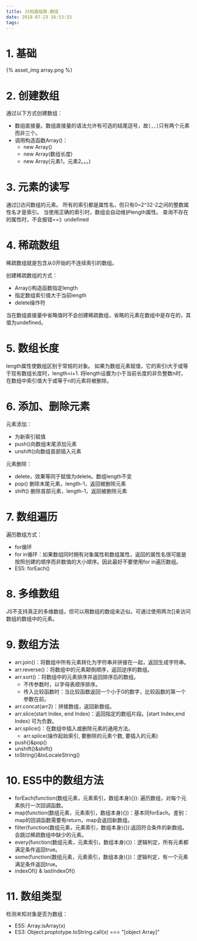 ```yaml
---
title: JS权威指南-数组
date: 2018-07-23 16:53:53
tags:
---
```


# 1. 基础

{% asset_img array.png %}

# 2. 创建数组

通过以下方式创建数组：

- 数组直接量。数组直接量的语法允许有可选的结尾逗号，故`[,,]`只有两个元素而非三个。
- 调用构造函数Array()：
  - new Array()
  - new Array(数组长度)
  - new Array(元素1，元素2。。。)

# 3. 元素的读写

通过[]访问数组的元素。
所有的索引都是属性名，但只有0~2^32-2之间的整数属性名才是索引。
当使用正确的索引时，数组会自动维护length属性。
查询不存在的属性时，不会报错==》undefined

# 4. 稀疏数组

稀疏数组就是包含从0开始的不连续索引的数组。

创建稀疏数组的方式：

- Array()构造函数指定length
- 指定数组索引值大于当前length
- delete操作符

当在数组直接量中省略值时不会创建稀疏数组，省略的元素在数组中是存在的，其值为undefined。

# 5. 数组长度

length属性使数组区别于常规的对象。
如果为数组元素赋值，它的索引i大于或等于现有数组长度时，length=i+1.
将length设置为小于当前长度的非负整数n时，在数组中索引值大于或等于n的元素将被删除。

# 6. 添加、删除元素

元素添加：

- 为新索引赋值
- push()向数组末尾添加元素
- unshift()向数组首部插入元素

元素删除：

- delete，效果等同于赋值为delete。数组length不变
- pop() 删除末尾元素，length-1，返回被删除元素
- shift() 删除首部元素，length-1，返回被删除元素

# 7. 数组遍历

遍历数组方式：

- for循环
- for in循环：如果数组同时拥有对象属性和数组属性，返回的属性名很可能是按照创建的顺序而非数值的大小顺序。因此最好不要使用for in遍历数组。
- ES5: forEach()

# 8. 多维数组

JS不支持真正的多维数组，但可以用数组的数组来近似。可通过使用两次[]来访问数组的数组中的元素。

# 9. 数组方法

- arr.join()：将数组中所有元素转化为字符串并拼接在一起，返回生成字符串。
- arr.reverse()：将数组中的元素颠倒顺序，返回逆序的数组。
- arr.sort()：将数组中的元素排序并返回排序后的数组。
  - 不传参数时，以字母表顺序排序。
  - 传入比较函数时：当比较函数返回一个小于0的数字，比较函数的第一个参数在前。
- arr.concat(arr2)：拼接数组，返回新数组。
- arr.slice(start Index, end Index)：返回指定的数组片段。[start Index,end Index) 可为负数。
- arr.splice()：在数组中插入或删除元素的通用方法。
  - arr.splice(操作起始索引, 要删除的元素个数, 要插入的元素)
- push()&pop()
- unshift()&shift()
- toString()&toLocaleString()

# 10. ES5中的数组方法

- forEach(function(数组元素，元素索引，数组本身){}): 遍历数组，对每个元素执行一次回调函数。
- map(function(数组元素，元素索引，数组本身){})：基本同forEach。差别：map的回调函数需要有return，map会返回新数组。
- filter(function(数组元素，元素索引，数组本身){}):返回符合条件的新数组。会跳过稀疏数组中缺少的元素。
- every(function(数组元素，元素索引，数组本身){})：逻辑判定，所有元素都满足条件返回true。
- some(function(数组元素，元素索引，数组本身){})：逻辑判定，有一个元素满足条件返回true。
- indexOf() & lastIndexOf()

# 11. 数组类型

检测未知对象是否为数组：

- ES5: Array.isArray(x)
- ES3: Object.proptotype.toString.call(x) === "[object Array]"